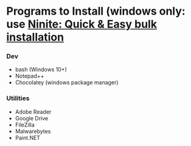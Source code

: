 # Programs to Install (windows only: use [Ninite: Quick & Easy bulk installation](https://ninite.com/)

### Dev
- bash (Windows 10+)
- Notepad++
- Chocolatey (windows package manager)

### Utilities
- Adobe Reader
- Google Drive
- FileZilla
- Malwarebytes
- Paint.NET
